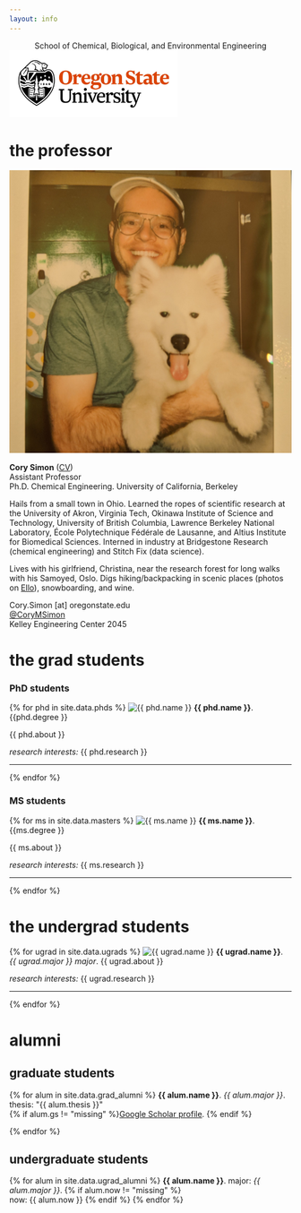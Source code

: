 ```yaml
---
layout: info
---
```

<center>
  School of Chemical, Biological, and Environmental Engineering<br>
</center>

<img src="osu_logo.jpg" alt="" style="width:300px">

# the professor

<a class="ppl_photo">
  <img src="photos/cory.jpg" alt="Cory Simon">
</a>

**Cory Simon** ([CV](CorySimon_academic_CV.pdf)) <br>
Assistant Professor<br>
Ph.D. Chemical Engineering. University of California, Berkeley

Hails from a small town in Ohio. Learned the ropes of scientific research at the University of Akron, Virginia Tech, Okinawa Institute of Science and Technology, University of British Columbia, Lawrence Berkeley National Laboratory, École Polytechnique Fédérale de Lausanne, and Altius Institute for Biomedical Sciences. Interned in industry at Bridgestone Research (chemical engineering) and Stitch Fix (data science).

Lives with his girlfriend, Christina, near the research forest for long walks with his Samoyed, Oslo. Digs hiking/backpacking in scenic places (photos on <a href="https://ello.co/cokes">Ello</a>), snowboarding, and wine.

Cory.Simon [at] oregonstate.edu<br>
[@CoryMSimon](https://twitter.com/CoryMSimon?lang=en)<br>
Kelley Engineering Center 2045


# the grad students

### PhD students 

{% for phd in site.data.phds %}
<a class="ppl_photo">
  <img src="{{ phd.foto }}" alt="{{ phd.name }}">
</a>
**{{ phd.name }}**. {{phd.degree }}

{{ phd.about }}

*research interests:* {{ phd.research }}

<hr>

{% endfor %}

### MS students 

{% for ms in site.data.masters %}
<a class="ppl_photo">
  <img src="{{ ms.foto }}" alt="{{ ms.name }}">
</a>
**{{ ms.name }}**. {{ms.degree }}

{{ ms.about }}

*research interests:* {{ ms.research }}

<hr>

{% endfor %}

# the undergrad students

{% for ugrad in site.data.ugrads %}
<a class="ppl_photo">
  <img src="{{ ugrad.foto }}" alt="{{ ugrad.name }}">
</a>
**{{ ugrad.name }}**. *{{ ugrad.major }} major*.
{{ ugrad.about }}

*research interests:* {{ ugrad.research }}

<hr>

{% endfor %}

# alumni

## graduate students

{% for alum in site.data.grad_alumni %}
**{{ alum.name }}**. *{{ alum.major }}*.<br>
thesis: "{{ alum.thesis }}"<br>
{% if alum.gs != "missing" %}<a href="{{ alum.gs }}">Google Scholar profile</a>.
{% endif %}

{% endfor %}

## undergraduate students

{% for alum in site.data.ugrad_alumni %}
**{{ alum.name }}**. major: *{{ alum.major }}*.
{% if alum.now != "missing" %} <br> now: {{ alum.now }}
{% endif %}
{% endfor %}
